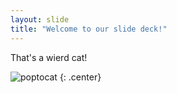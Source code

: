 ```yaml
---
layout: slide
title: "Welcome to our slide deck!"
---
```


That's a wierd cat!

![poptocat](https://octodex.github.com/images/poptocat.png)
{: .center}
